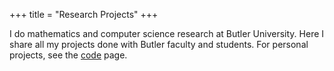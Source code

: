 +++
title = "Research Projects"
+++

I do mathematics and computer science research at Butler University.  Here I share all my projects done with Butler faculty and students.  For personal projects, see the [code](/code) page.